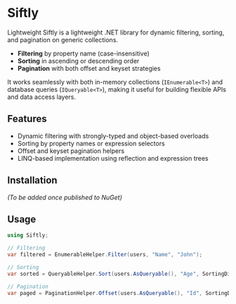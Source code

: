 # Siftly
Lightweight 
Siftly is a lightweight .NET library for dynamic filtering, sorting, and pagination on generic collections.
- **Filtering** by property name (case-insensitive)  
- **Sorting** in ascending or descending order  
- **Pagination** with both offset and keyset strategies  

It works seamlessly with both in-memory collections (`IEnumerable<T>`) and database queries (`IQueryable<T>`), making it useful for building flexible APIs and data access layers.

## Features
- Dynamic filtering with strongly-typed and object-based overloads
- Sorting by property names or expression selectors
- Offset and keyset pagination helpers
- LINQ-based implementation using reflection and expression trees

## Installation
*(To be added once published to NuGet)*

## Usage
```csharp
using Siftly;

// Filtering
var filtered = EnumerableHelper.Filter(users, "Name", "John");

// Sorting
var sorted = QueryableHelper.Sort(users.AsQueryable(), "Age", SortingDirection.Descending);

// Pagination
var paged = PaginationHelper.Offset(users.AsQueryable(), "Id", SortingDirection.Ascending, skip: 10, take: 20);
